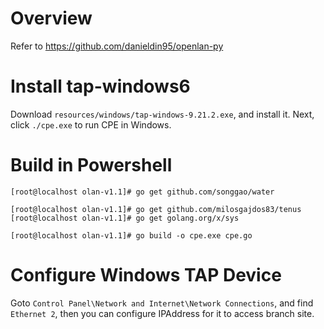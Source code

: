 # Overview 

Refer to https://github.com/danieldin95/openlan-py 

# Install tap-windows6

Download `resources/windows/tap-windows-9.21.2.exe`, and install it. Next, click `./cpe.exe` to run CPE in Windows. 

# Build in Powershell

    [root@localhost olan-v1.1]# go get github.com/songgao/water

    [root@localhost olan-v1.1]# go get github.com/milosgajdos83/tenus
    [root@localhost olan-v1.1]# go get golang.org/x/sys

    [root@localhost olan-v1.1]# go build -o cpe.exe cpe.go


# Configure Windows TAP Device

Goto `Control Panel\Network and Internet\Network Connections`, and find `Ethernet 2`, then you can configure IPAddress for it to access branch site. 



